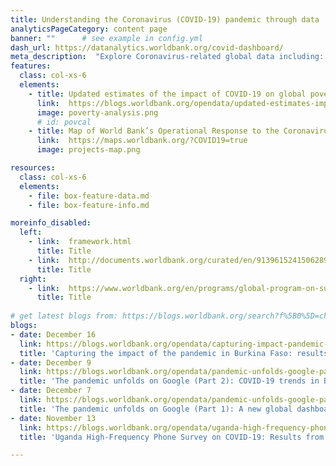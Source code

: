 ```yaml
---
title: Understanding the Coronavirus (COVID-19) pandemic through data
analyticsPageCategory: content page
banner: ""      # see example in config.yml
dash_url: https://datanalytics.worldbank.org/covid-dashboard/
meta_description:  "Explore Coronavirus-related global data including: confirmed cases and deaths; hospitals beds per capita; physicians per capita; health expenditures; disease prevalence; life expectancy; access to basic handwashing; population by age and gender, and others."
features:
  class: col-xs-6
  elements:
    - title: Updated estimates of the impact of COVID-19 on global poverty
      link:  https://blogs.worldbank.org/opendata/updated-estimates-impact-covid-19-global-poverty
      image: poverty-analysis.png
      # id: povcal
    - title: Map of World Bank’s Operational Response to the Coronavirus
      link:  https://maps.worldbank.org/?COVID19=true
      image: projects-map.png

resources:
  class: col-xs-6
  elements:
    - file: box-feature-data.md
    - file: box-feature-info.md

moreinfo_disabled:
  left:
    - link:  framework.html
      title: Title
    - link:  http://documents.worldbank.org/curated/en/913961524150628959
      title: Title
  right:
    - link:  https://www.worldbank.org/en/programs/global-program-on-sustainability
      title: Title
 
# get latest blogs from: https://blogs.worldbank.org/search?f%5B0%5D=channel%3A4&f%5B1%5D=language%3Aen&f%5B2%5D=series%3A881
blogs:
- date: December 16
  link: https://blogs.worldbank.org/opendata/capturing-impact-pandemic-burkina-faso-results-third-round-high-frequency-phone-survey
  title: 'Capturing the impact of the pandemic in Burkina Faso: results from the third round of the high-frequency phone survey'
- date: December 9
  link: https://blogs.worldbank.org/opendata/pandemic-unfolds-google-part-2-covid-19-trends-brazil
  title: 'The pandemic unfolds on Google (Part 2): COVID-19 trends in Brazil'
- date: December 7
  link: https://blogs.worldbank.org/opendata/pandemic-unfolds-google-part-1-new-global-dashboard-covid-19-monitoring
  title: 'The pandemic unfolds on Google (Part 1): A new global dashboard for COVID-19 monitoring'
- date: November 13
  link: https://blogs.worldbank.org/opendata/uganda-high-frequency-phone-survey-covid-19-results-round-2
  title: 'Uganda High-Frequency Phone Survey on COVID-19: Results from round 2'

---
```

